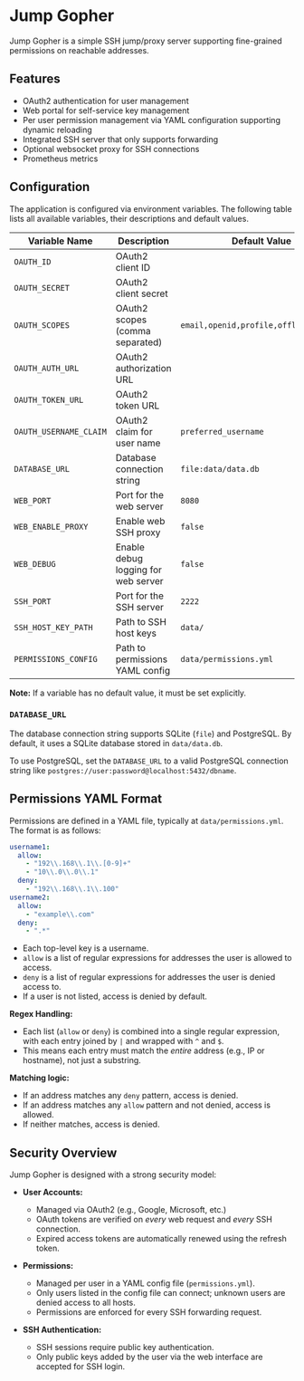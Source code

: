 # Jump Gopher

Jump Gopher is a simple SSH jump/proxy server supporting fine-grained permissions on reachable addresses.

## Features

- OAuth2 authentication for user management
- Web portal for self-service key management
- Per user permission management via YAML configuration supporting dynamic reloading
- Integrated SSH server that only supports forwarding
- Optional websocket proxy for SSH connections
- Prometheus metrics

## Configuration

The application is configured via environment variables. The following table 
lists all available variables, their descriptions and default values.

| Variable Name          | Description                         | Default Value                         |
|------------------------|-------------------------------------|---------------------------------------|
| `OAUTH_ID`             | OAuth2 client ID                    |                                       |
| `OAUTH_SECRET`         | OAuth2 client secret                |                                       |
| `OAUTH_SCOPES`         | OAuth2 scopes (comma separated)     | `email,openid,profile,offline_access` |
| `OAUTH_AUTH_URL`       | OAuth2 authorization URL            |                                       |
| `OAUTH_TOKEN_URL`      | OAuth2 token URL                    |                                       |
| `OAUTH_USERNAME_CLAIM` | OAuth2 claim for user name          | `preferred_username`                  |
| `DATABASE_URL`         | Database connection string          | `file:data/data.db`                   |
| `WEB_PORT`             | Port for the web server             | `8080`                                |
| `WEB_ENABLE_PROXY`     | Enable web SSH proxy                | `false`                               |
| `WEB_DEBUG`            | Enable debug logging for web server | `false`                               |
| `SSH_PORT`             | Port for the SSH server             | `2222`                                |
| `SSH_HOST_KEY_PATH`    | Path to SSH host keys               | `data/`                               |
| `PERMISSIONS_CONFIG`   | Path to permissions YAML config     | `data/permissions.yml`                |

**Note:** If a variable has no default value, it must be set explicitly.

### `DATABASE_URL`

The database connection string supports SQLite (`file`) and PostgreSQL. 
By default, it uses a SQLite database stored in `data/data.db`.

To use PostgreSQL, set the `DATABASE_URL` to a valid PostgreSQL connection string like 
`postgres://user:password@localhost:5432/dbname`.

## Permissions YAML Format

Permissions are defined in a YAML file, typically at `data/permissions.yml`. The format is as follows:

```yaml
username1:
  allow:
    - "192\\.168\\.1\\.[0-9]+"
    - "10\\.0\\.0\\.1"
  deny:
    - "192\\.168\\.1\\.100"
username2:
  allow:
    - "example\\.com"
  deny:
    - ".*"
```

- Each top-level key is a username.
- `allow` is a list of regular expressions for addresses the user is allowed to access.
- `deny` is a list of regular expressions for addresses the user is denied access to.
- If a user is not listed, access is denied by default.

**Regex Handling:**
- Each list (`allow` or `deny`) is combined into a single regular expression, with each entry joined by `|` and wrapped with `^` and `$`.
- This means each entry must match the *entire* address (e.g., IP or hostname), not just a substring.

**Matching logic:**
- If an address matches any `deny` pattern, access is denied.
- If an address matches any `allow` pattern and not denied, access is allowed.
- If neither matches, access is denied.

## Security Overview

Jump Gopher is designed with a strong security model:

- **User Accounts:**  
  - Managed via OAuth2 (e.g., Google, Microsoft, etc.)
  - OAuth tokens are verified on *every* web request and *every* SSH connection.
  - Expired access tokens are automatically renewed using the refresh token.

- **Permissions:**  
  - Managed per user in a YAML config file (`permissions.yml`).
  - Only users listed in the config file can connect; unknown users are denied access to all hosts.
  - Permissions are enforced for every SSH forwarding request.

- **SSH Authentication:**  
  - SSH sessions require public key authentication.
  - Only public keys added by the user via the web interface are accepted for SSH login.
